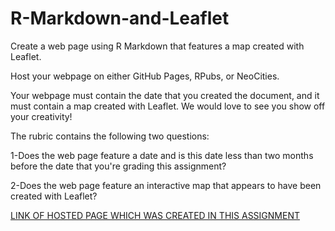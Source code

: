 # R-Markdown-and-Leaflet
Create a web page using R Markdown that features a map created with Leaflet.

Host your webpage on either GitHub Pages, RPubs, or NeoCities.

Your webpage must contain the date that you created the document, and it must contain a map created with Leaflet. We would love to see you show off your creativity!

The rubric contains the following two questions:

1-Does the web page feature a date and is this date less than two months before the date that you're grading this assignment?

2-Does the web page feature an interactive map that appears to have been created with Leaflet?



[LINK OF HOSTED PAGE WHICH WAS CREATED IN THIS ASSIGNMENT](https://hunter733.github.io/datasciencecoursera-JHU/Course-9/week2/Peer-Asignment-1.html "R Markdown and Leaflet")
